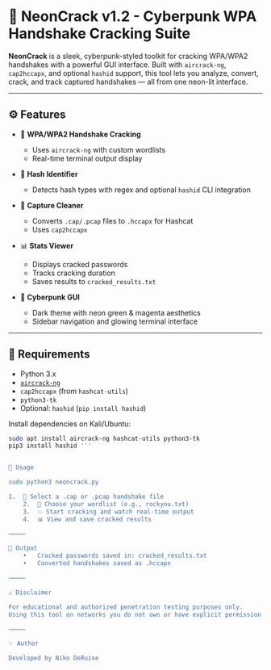 # 🧬 NeonCrack v1.2 - Cyberpunk WPA Handshake Cracking Suite

**NeonCrack** is a sleek, cyberpunk-styled toolkit for cracking WPA/WPA2 handshakes with a powerful GUI interface. Built with `aircrack-ng`, `cap2hccapx`, and optional `hashid` support, this tool lets you analyze, convert, crack, and track captured handshakes — all from one neon-lit interface.

---

## ⚙️ Features

- 🔐 **WPA/WPA2 Handshake Cracking**
  - Uses `aircrack-ng` with custom wordlists
  - Real-time terminal output display

- 🔎 **Hash Identifier**
  - Detects hash types with regex and optional `hashid` CLI integration

- 🧹 **Capture Cleaner**
  - Converts `.cap/.pcap` files to `.hccapx` for Hashcat
  - Uses `cap2hccapx`

- 📊 **Stats Viewer**
  - Displays cracked passwords
  - Tracks cracking duration
  - Saves results to `cracked_results.txt`

- 🎨 **Cyberpunk GUI**
  - Dark theme with neon green & magenta aesthetics
  - Sidebar navigation and glowing terminal interface

---

## 🚀 Requirements

- Python 3.x
- [`aircrack-ng`](https://www.aircrack-ng.org/)
- `cap2hccapx` (from `hashcat-utils`)
- `python3-tk`
- Optional: `hashid` (`pip install hashid`)

Install dependencies on Kali/Ubuntu:
```bash
sudo apt install aircrack-ng hashcat-utils python3-tk
pip3 install hashid '''


🔧 Usage

sudo python3 neoncrack.py

1.	🧨 Select a .cap or .pcap handshake file
	2.	📃 Choose your wordlist (e.g., rockyou.txt)
	3.	💥 Start cracking and watch real-time output
	4.	📊 View and save cracked results

⸻

📁 Output
	•	Cracked passwords saved in: cracked_results.txt
	•	Converted handshakes saved as .hccapx

⸻

⚠️ Disclaimer

For educational and authorized penetration testing purposes only.
Using this tool on networks you do not own or have explicit permission to test is illegal.

⸻

✨ Author

Developed by Niko DeRuise



